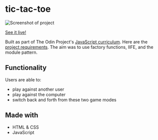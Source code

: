 # tic-tac-toe

![Screenshot of project](https://i.imgur.com/y0VKxDf.jpg)

[See it live!](https://yiyingzz.github.io/tic-tac-toe/)

Built as part of The Odin Project's [JavaScript curriculum](https://www.theodinproject.com/courses/javascript). Here are the [project requirements](https://www.theodinproject.com/courses/javascript/lessons/tic-tac-toe-javascript). The aim was to use factory functions, IIFE, and the module pattern.

## Functionality
Users are able to:
- play against another user
- play against the computer
- switch back and forth from these two game modes

## Made with
- HTML & CSS
- JavaScript
